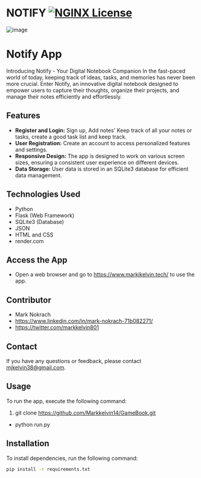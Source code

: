 # NOTIFY [![NGINX License](https://img.shields.io/badge/license-NGINX-brightgreen.svg)](LICENSE)
![image](https://github.com/Markkelvin14/GameBook/assets/122996163/60d6c191-1388-4418-a370-68798872381c)


# Notify App

Introducing Notify - Your Digital Notebook Companion
In the fast-paced world of today, keeping track of ideas, tasks, and memories has never been more crucial. Enter Notify, an innovative digital notebook designed to empower users to capture their thoughts, organize their projects, and manage their notes efficiently and effortlessly.

## Features

- **Register and Login:** Sign up, Add notes' Keep track of all your notes or tasks, create a good task list and keep track.
- **User Registration:** Create an account to access personalized features and settings.
- **Responsive Design:** The app is designed to work on various screen sizes, ensuring a consistent user experience on different devices.
- **Data Storage:** User data is stored in an SQLite3 database for efficient data management.

## Technologies Used
- Python
- Flask (Web Framework)
- SQLite3 (Database)
- JSON
- HTML and CSS
- render.com

## Access the App
- Open a web browser and go to https://www.markjkelvin.tech/ to use the app.

## Contributor

- Mark Nokrach
- https://www.linkedin.com/in/mark-nokrach-71b082271/
- https://twitter.com/markkelvin801

## Contact

If you have any questions or feedback, please contact [mjkelvin38@gmail.com](mailto:mjkelvin38@gmail.com).

## Usage
To run the app, execute the following command:

1. git clone https://github.com/Markkelvin14/GameBook.git

- python run.py

## Installation

To install dependencies, run the following command:

```bash
pip install -r requirements.txt


